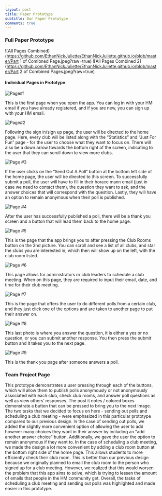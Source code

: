 ```yaml
---
layout: post
title: Paper Prototype
subtitle: Our Paper Prototype
comments: true
---
```

### Full Paper Prototype
![All Pages Combined](https://github.com/EthanNickJuliette/EthanNickJuliette.github.io/blob/master/Part 1 of Comibned Page.jpeg?raw=true)
![All Pages Combined 2](https://github.com/EthanNickJuliette/EthanNickJuliette.github.io/blob/master/Part 2 of Combined Pages.jpeg?raw=true)
#### Individual Pages in Prototype
![Page#1](https://github.com/EthanNickJuliette/EthanNickJuliette.github.io/blob/master/Page%20%231.jpeg?raw=true)

This is the first page when you open the app. You can log in with your HM email if you have already registered, 
and if you are new, you can sign up with your HM email.

![Page#2](https://github.com/EthanNickJuliette/EthanNickJuliette.github.io/blob/master/Page%20%232.jpeg?raw=true)

Following the sign in/sign up page, the user will be directed to the home page. Here, every club will be listed
along with the “Statistics” and “Just For Fun” page - for the user to choose what they want to focus on. 
There will also be a down arrow towards the bottom right of the screen, indicating to the user that they can 
scroll down to view more clubs.

![Page #3](https://github.com/EthanNickJuliette/EthanNickJuliette.github.io/blob/master/Page%20%233.jpeg?raw=true)

If the user clicks on the “Send Out A Poll” button at the bottom left side of the home page, the user will be directed
to this screen. To successfully submit a poll, the user will have to fill in their horace mann email (just in case we
need to contact them), the question they want to ask, and the answer choices that will correspond with the question. 
Lastly, they will have an option to remain anonymous when their poll is published.

![Page #4](https://github.com/EthanNickJuliette/EthanNickJuliette.github.io/blob/master/Page%20%234.jpeg?raw=true)

After the user has successfully published a poll, there will be a thank you screen and a button that will lead them 
back to the home page.

![Page #5](https://github.com/EthanNickJuliette/EthanNickJuliette.github.io/blob/master/Page%20%235.jpeg?raw=true)

This is the page that the app brings you to after pressing the Club Rooms button on the 2nd picture. You can scroll 
and see a list of all clubs, and star the clubs you are interested in, which then will show up on the left, with the 
club room listed. 

![Page #6](https://github.com/EthanNickJuliette/EthanNickJuliette.github.io/blob/master/Page%20%236.jpeg?raw=true)

This page allows for administrators or club leaders to schedule a club meeting. When on this page, they are required 
to input their email, date, and time for their club meeting.

![Page #7](https://github.com/EthanNickJuliette/EthanNickJuliette.github.io/blob/master/Page%20%237.jpeg?raw=true)

This is the page that offers the user to do different polls from a certain club, and they just click one of the options
and are taken to another page to put their answer on.

![Page #8](https://github.com/EthanNickJuliette/EthanNickJuliette.github.io/blob/master/Page%20%238.jpeg?raw=true)

This last photo is where you answer the question, it is either a yes or no question, or you can submit another response.
You then press the submit button and it takes you to the next page.

![Page #9](https://github.com/EthanNickJuliette/EthanNickJuliette.github.io/blob/master/Page%20%239.jpeg?raw=true)

This is the thank you page after someone answers a poll. 

### Team Project Page
This prototype demonstrates a user pressing through each of the buttons, which will allow them to publish polls 
anonymously or not anonymously associated with each club, check club rooms, and answer poll questions as well as view others’ 
responses. The post it notes / colored boxes demonstrate a button that can be pressed to bring you to the next image. 
The two tasks that we decided to focus on here - sending out polls and scheduling a club meeting - were emphasized in 
this particular prototype compared to our previous design. In the case of sending out polls, we added the slightly more
convenient option of allowing the user to add however many choices they want in their answer by including an “add
another answer choice” button. Additionally, we gave the user the option to remain anonymous if they want to. In the 
case of scheduling a club meeting, we made the design a lot more convenient by adding a club room button at the bottom 
right side of the home page. This allows students to more efficiently check their club room. This is better than our 
previous design because we originally planned to email the club room to the person who signed up for a club meeting. 
However, we realized that this would worsen the problem that this app aims to solve, which is trying to lessen the 
amount of emails that people in the HM community get. Overall, the tasks of scheduling a club meeting and sending out 
polls was highlighted and made easier in this prototype. 

